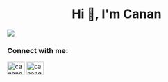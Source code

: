 <h1 align="center">Hi 👋, I'm Canan</h1>
<img src="https://media.giphy.com/media/fAnzw6YK33jMwzp5wp/giphy.gif" style="max-width:100%;">
<h3 align="center"></h3>
<p align="left">
<h3 align="left">Connect with me:</h3>
<a href="https://linkedin.com/in/canangok" target="blank"><img align="center" src="https://cdn.jsdelivr.net/npm/simple-icons@3.0.1/icons/linkedin.svg" alt="canangok" height="30" width="40" /></a>
<a href="https://medium.com/@canangok186" target="blank"><img align="center" src="https://cdn.jsdelivr.net/npm/simple-icons@3.0.1/icons/medium.svg" alt="canangok186" height="30" width="40" /></a>
</p>
